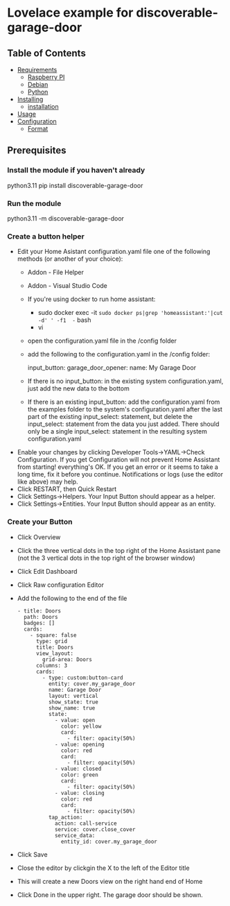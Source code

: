 # Lovelace example for discoverable-garage-door

<!-- START doctoc generated TOC please keep comment here to allow auto update -->
<!-- DON'T EDIT THIS SECTION, INSTEAD RE-RUN doctoc TO UPDATE -->
## Table of Contents

- [Requirements](#requirements)
  - [Raspberry PI](#raspberry-pi)
  - [Debian](#debian)
  - [Python](#python)
- [Installing](#installing)
  - [installation](#installation)
- [Usage](#usage)
- [Configuration](#configuration)
  - [Format](#format)

<!-- END doctoc generated TOC please keep comment here to allow auto update -->

## Prerequisites

### Install the module if you haven't already

python3.11 pip install discoverable-garage-door

### Run the module

python3.11 -m discoverable-garage-door

### Create a button helper

- Edit your Home Asistant configuration.yaml file one of the following methods (or another of your choice):
    - Addon - File Helper
    - Addon - Visual Studio Code
    - If you're using docker to run home assistant:
      - sudo docker exec -it `sudo docker ps|grep 'homeassistant:'|cut -d' ' -f1  -` bash
      - vi
  - open the configuration.yaml file in the /config folder
  - add the following to the configuration.yaml in the /config folder:

    input_button:
      garage_door_opener:
        name: My Garage Door

  - If there is no input_button: in the existing system configuration.yaml, just add the new data to the bottom
  - If there is an existing input_button: add the configuration.yaml from the examples folder to the system's configuration.yaml after the last part of the existing input_select: statement, but delete the input_select: statement from the data you just added. There should only be a single input_select: statement in the resulting system configuration.yaml
- Enable your changes by clicking Developer Tools->YAML->Check Configuration. If you get Configuration will not prevent Home Assistant from starting! everything's OK. If you get an error or it seems to take a long time, fix it before you continue. Notifications or logs (use the editor like above) may help.
- Click RESTART, then Quick Restart
- Click Settings->Helpers. Your Input Button should appear as a helper.
- Click Settings->Entities. Your Input Button should appear as an entity.

### Create your Button

- Click Overview
- Click the three vertical dots in the top right of the Home Assistant pane (not the 3 vertical dots in the top right of the browser window)
- Click Edit Dashboard
- Click Raw configuration Editor
- Add the following to the end of the file

      - title: Doors
        path: Doors
        badges: []
        cards:
          - square: false
            type: grid
            title: Doors
            view_layout:
              grid-area: Doors
            columns: 3
            cards:
              - type: custom:button-card
                entity: cover.my_garage_door
                name: Garage Door
                layout: vertical
                show_state: true
                show_name: true
                state:
                  - value: open
                    color: yellow
                    card:
                      - filter: opacity(50%)
                  - value: opening
                    color: red
                    card:
                      - filter: opacity(50%)
                  - value: closed
                    color: green
                    card:
                      - filter: opacity(50%)
                  - value: closing
                    color: red
                    card:
                      - filter: opacity(50%)
                tap_action:
                  action: call-service
                  service: cover.close_cover
                  service_data:
                    entity_id: cover.my_garage_door
  
- Click Save
- Close the editor by clickgin the X to the left of the Editor title
- This will create a new Doors view on the right hand end of Home
- Click Done in the upper right. The garage door should be shown.

